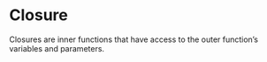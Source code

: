 # Closure

Closures are inner functions that have access to the outer function’s variables and parameters.
